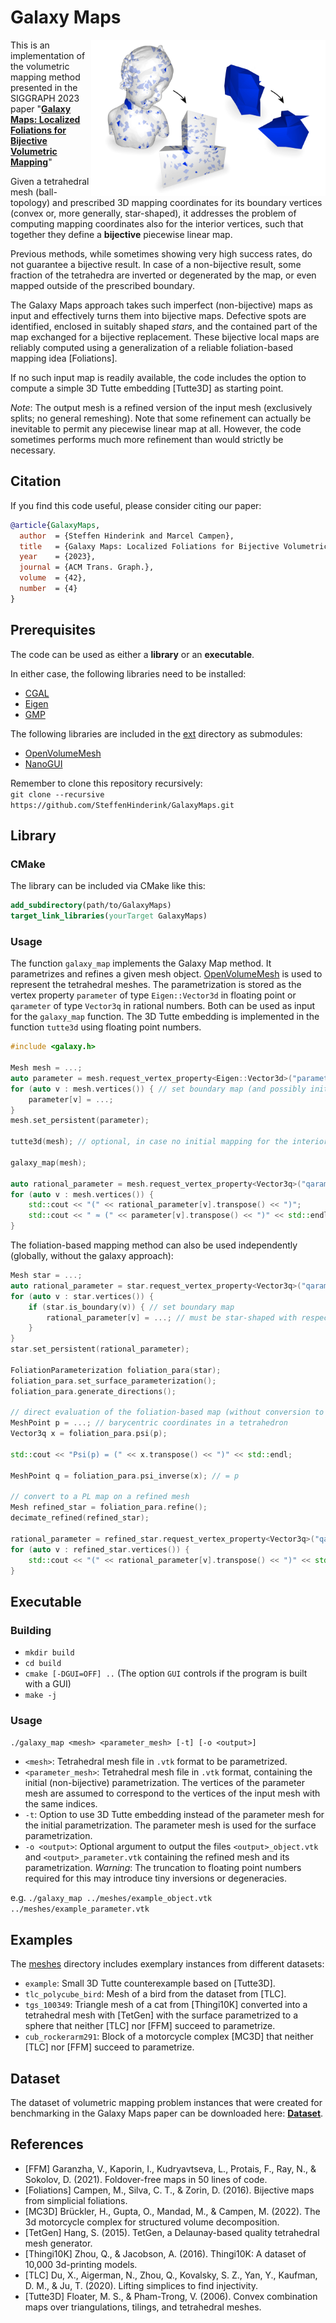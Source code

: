 # Galaxy Maps

<img src=galaxy-maps-image.jpg width=375 align=right>

This is an implementation of the volumetric mapping method presented in the SIGGRAPH 2023 paper
"[**Galaxy Maps: Localized Foliations for Bijective Volumetric Mapping**](http://graphics.cs.uos.de/papers/galaxy-maps-preprint.pdf)"

Given a tetrahedral mesh (ball-topology) and prescribed 3D mapping coordinates for its boundary vertices (convex or, more generally, star-shaped),
it addresses the problem of computing mapping coordinates also for the interior vertices,
such that together they define a **bijective** piecewise linear map.

Previous methods, while sometimes showing very high success rates, do not guarantee a bijective result.
In case of a non-bijective result, some fraction of the tetrahedra are inverted or degenerated by the map,
or even mapped outside of the prescribed boundary.

The Galaxy Maps approach takes such imperfect (non-bijective) maps as input and effectively turns them into bijective maps.
Defective spots are identified, enclosed in suitably shaped *stars*, and the contained part of the map exchanged for a bijective replacement.
These bijective local maps are reliably computed using a generalization of a reliable foliation-based mapping idea [Foliations].

If no such input map is readily available, the code includes the option to compute a simple 3D Tutte embedding [Tutte3D] as starting point.

*Note*: The output mesh is a refined version of the input mesh (exclusively splits; no general remeshing).
Note that some refinement can actually be inevitable to permit any piecewise linear map at all.
However, the code sometimes performs much more refinement than would strictly be necessary.

## Citation

If you find this code useful, please consider citing our paper:

```bibtex
@article{GalaxyMaps,
  author  = {Steffen Hinderink and Marcel Campen},
  title   = {Galaxy Maps: Localized Foliations for Bijective Volumetric Mapping},
  year    = {2023},
  journal = {ACM Trans. Graph.},
  volume  = {42},
  number  = {4}
}
```

## Prerequisites

The code can be used as either a **library** or an **executable**.

In either case, the following libraries need to be installed:

- [CGAL](https://www.cgal.org)
- [Eigen](https://eigen.tuxfamily.org)
- [GMP](https://gmplib.org)

The following libraries are included in the [ext](ext) directory as submodules:

- [OpenVolumeMesh](https://gitlab.vci.rwth-aachen.de:9000/OpenVolumeMesh/OpenVolumeMesh.git)
- [NanoGUI](https://github.com/mitsuba-renderer/nanogui.git)

Remember to clone this repository recursively:\
```git clone --recursive https://github.com/SteffenHinderink/GalaxyMaps.git```

## Library

### CMake

The library can be included via CMake like this:

```cmake
add_subdirectory(path/to/GalaxyMaps)
target_link_libraries(yourTarget GalaxyMaps)
```

### Usage

The function ```galaxy_map``` implements the Galaxy Map method.
It parametrizes and refines a given mesh object.
[OpenVolumeMesh](https://www.graphics.rwth-aachen.de/software/openvolumemesh/)
is used to represent the tetrahedral meshes.
The parametrization is stored as the vertex property ```parameter``` of type ```Eigen::Vector3d``` in floating point
or ```qarameter``` of type ```Vector3q``` in rational numbers.
Both can be used as input for the ```galaxy_map``` function.
The 3D Tutte embedding is implemented in the function ```tutte3d``` using floating point numbers.

```cpp
#include <galaxy.h>

Mesh mesh = ...;
auto parameter = mesh.request_vertex_property<Eigen::Vector3d>("parameter");
for (auto v : mesh.vertices()) { // set boundary map (and possibly initial imperfect interior map)
    parameter[v] = ...;
}
mesh.set_persistent(parameter);

tutte3d(mesh); // optional, in case no initial mapping for the interior was set

galaxy_map(mesh);

auto rational_parameter = mesh.request_vertex_property<Vector3q>("qarameter");
for (auto v : mesh.vertices()) {
    std::cout << "(" << rational_parameter[v].transpose() << ")";
    std::cout << " ≈ (" << parameter[v].transpose() << ")" << std::endl;
}
```

The foliation-based mapping method can also be used independently (globally, without the galaxy approach):

```cpp
Mesh star = ...;
auto rational_parameter = star.request_vertex_property<Vector3q>("qarameter");
for (auto v : star.vertices()) {
    if (star.is_boundary(v)) { // set boundary map
        rational_parameter[v] = ...; // must be star-shaped with respect to origin (0, 0, 0)
    }
}
star.set_persistent(rational_parameter);

FoliationParameterization foliation_para(star);
foliation_para.set_surface_parameterization();
foliation_para.generate_directions();

// direct evaluation of the foliation-based map (without conversion to an exlicit PL map)
MeshPoint p = ...; // barycentric coordinates in a tetrahedron
Vector3q x = foliation_para.psi(p);

std::cout << "Psi(p) = (" << x.transpose() << ")" << std::endl;

MeshPoint q = foliation_para.psi_inverse(x); // = p

// convert to a PL map on a refined mesh
Mesh refined_star = foliation_para.refine();
decimate_refined(refined_star);

rational_parameter = refined_star.request_vertex_property<Vector3q>("qarameter");
for (auto v : refined_star.vertices()) {
    std::cout << "(" << rational_parameter[v].transpose() << ")" << std::endl;
}
```

## Executable

### Building

- ```mkdir build```
- ```cd build```
- ```cmake [-DGUI=OFF] ..``` (The option ```GUI``` controls if the program is built with a GUI)
- ```make -j```

### Usage

```./galaxy_map <mesh> <parameter_mesh> [-t] [-o <output>]```

- ```<mesh>```:
Tetrahedral mesh file in ```.vtk``` format to be parametrized.
- ```<parameter_mesh>```:
Tetrahedral mesh file in ```.vtk``` format, containing the initial (non-bijective) parametrization.
The vertices of the parameter mesh are assumed to correspond to the vertices of the input mesh with the same indices.
- ```-t```:
Option to use 3D Tutte embedding instead of the parameter mesh for the initial parametrization.
The parameter mesh is used for the surface parametrization.
- ```-o <output>```:
Optional argument to output the files ```<output>_object.vtk``` and ```<output>_parameter.vtk``` containing the refined mesh and its parametrization.
*Warning*: The truncation to floating point numbers required for this may introduce tiny inversions or degeneracies.

e.g. ```./galaxy_map ../meshes/example_object.vtk ../meshes/example_parameter.vtk```

## Examples

The [meshes](meshes) directory includes exemplary instances from different datasets:
- ```example```:
Small 3D Tutte counterexample based on [Tutte3D].
- ```tlc_polycube_bird```:
Mesh of a bird from the dataset from [TLC].
- ```tgs_100349```:
Triangle mesh of a cat from [Thingi10K] converted into a tetrahedral mesh with [TetGen] with the surface parametrized to a sphere that neither [TLC] nor [FFM] succeed to parametrize.
- ```cub_rockerarm291```:
Block of a motorcycle complex [MC3D] that neither [TLC] nor [FFM] succeed to parametrize.

## Dataset

The dataset of volumetric mapping problem instances that were created for benchmarking in the Galaxy Maps paper can be downloaded here:
[**Dataset**](http://graphics.cs.uos.de/papers/galaxy-maps-data.zip).

## References

- [FFM] Garanzha, V., Kaporin, I., Kudryavtseva, L., Protais, F., Ray, N., & Sokolov, D. (2021). Foldover-free maps in 50 lines of code.
- [Foliations] Campen, M., Silva, C. T., & Zorin, D. (2016). Bijective maps from simplicial foliations.
- [MC3D] Brückler, H., Gupta, O., Mandad, M., & Campen, M. (2022). The 3d motorcycle complex for structured volume decomposition.
- [TetGen] Hang, S. (2015). TetGen, a Delaunay-based quality tetrahedral mesh generator.
- [Thingi10K] Zhou, Q., & Jacobson, A. (2016). Thingi10K: A dataset of 10,000 3d-printing models.
- [TLC] Du, X., Aigerman, N., Zhou, Q., Kovalsky, S. Z., Yan, Y., Kaufman, D. M., & Ju, T. (2020). Lifting simplices to find injectivity.
- [Tutte3D] Floater, M. S., & Pham-Trong, V. (2006). Convex combination maps over triangulations, tilings, and tetrahedral meshes.
